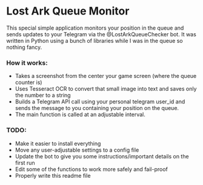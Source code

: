 # Lost Ark Queue Monitor

This special simple application monitors your position in the queue and sends updates to your Telegram via the @LostArkQueueChecker bot.
It was written in Python using a bunch of libraries while I was in the queue so nothing fancy.

### How it works:
- Takes a screenshot from the center your game screen (where the queue counter is)
- Uses Tesseract OCR to convert that small image into text and saves only the number to a string
- Builds a Telegram API call using your personal telegram user_id and sends the message to you containing your position on the queue.
- The main function is called at an adjustable interval. 
 
### TODO:
- Make it easier to install everything
- Move any user-adjustable settings to a config file
- Update the bot to give you some instructions/important details on the first run
- Edit some of the functions to work more safely and fail-proof
- Properly write this readme file

